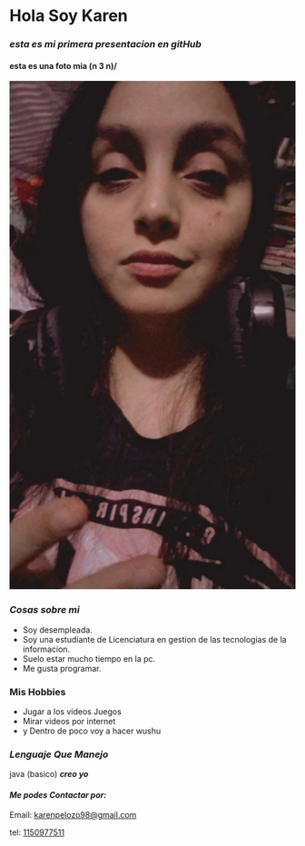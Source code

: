  #  **Hola Soy Karen**  # 
 ### *esta es mi primera presentacion en gitHub* ###
#### esta es una foto mia  \(n 3 n)/ ####
![fotoPresentacion.jpeg](imagenes/fotoPresentacion.jpeg)
### *Cosas sobre mi* ###
- Soy desempleada.
- Soy una estudiante de Licenciatura en gestion de las tecnologias de la informacion. 
- Suelo estar mucho tiempo en la pc.
- Me gusta programar.

### Mis Hobbies ###
- Jugar a los videos Juegos
- Mirar videos por internet
- y Dentro de poco voy a hacer wushu

### ***Lenguaje Que Manejo*** ###
java (basico) ***creo yo***

#### ***Me podes Contactar por:*** ####
Email: [karenpelozo98@gmail.com](karenpelozo98@gmail.com)

 tel: [1150977511](blank:#https://api.whatsapp.com/send?phone=5491150977511)